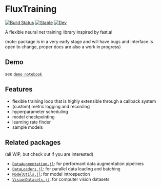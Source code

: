 # FluxTraining

[![Build Status](https://github.com/lorenzoh/FluxTraining.jl/workflows/CI/badge.svg)](https://github.com/lorenzoh/FluxTraining.jl/actions)
[![Stable](https://img.shields.io/badge/docs-stable-blue.svg)](https://lorenzoh.github.io/FluxTraining.jl/stable)
[![Dev](https://img.shields.io/badge/docs-dev-blue.svg)](https://lorenzoh.github.io/FluxTraining.jl/dev)

A flexible neural net training library inspired by fast.ai

(note: package is in a very early stage and will have bugs and interface is open to change, proper docs are also a work in progress)

## Demo

see [`demo notebook`](./examples/FluxTraining.jl-demo.ipynb)

## Features

- flexible training loop that is highly extensible through a callback system
- (custom) metric logging and recording
- hyperparameter scheduling
- model checkpointing
- learning rate finder
- sample models

## Related packages

(all WIP, but check out if you are interested)

- [`DataAugmentation.jl`](https://github.com/lorenzoh/DataAugmentation.jl): for performant data augmentation pipelines
- [`DataLoaders.jl`](https://github.com/lorenzoh/DataLoaders.jl): for parallel data loading and batching
- [`ModelUtils.jl`](https://github.com/lorenzoh/ModelUtils.jl): for model introspection
- [`VisionDatasets.jl`](https://github.com/lorenzoh/VisionDatasets.jl): for computer vision datasets